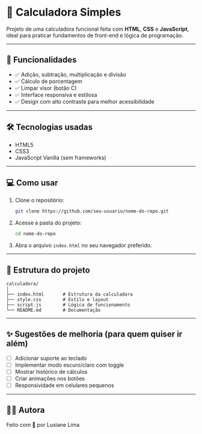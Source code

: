 # 🧮 Calculadora Simples

Projeto de uma calculadora funcional feita com **HTML**, **CSS** e **JavaScript**, ideal para praticar fundamentos de front-end e lógica de programação.

---

## 🚀 Funcionalidades

- ✅ Adição, subtração, multiplicação e divisão  
- ✅ Cálculo de porcentagem  
- ✅ Limpar visor (botão C)  
- ✅ Interface responsiva e estilosa  
- ✅ Design com alto contraste para melhor acessibilidade

---

## 🛠️ Tecnologias usadas

- HTML5  
- CSS3  
- JavaScript Vanilla (sem frameworks)

---

## 💻 Como usar

1. Clone o repositório:
   ```bash
   git clone https://github.com/seu-usuario/nome-do-repo.git
   ```

2. Acesse a pasta do projeto:
   ```bash
   cd nome-do-repo
   ```

3. Abra o arquivo `index.html` no seu navegador preferido.

---

## 📁 Estrutura do projeto

```
calculadora/
│
├── index.html       # Estrutura da calculadora
├── style.css        # Estilo e layout
├── script.js        # Lógica de funcionamento
└── README.md        # Documentação
```

---

## ✨ Sugestões de melhoria (para quem quiser ir além)

- [ ] Adicionar suporte ao teclado
- [ ] Implementar modo escuro/claro com toggle
- [ ] Mostrar histórico de cálculos
- [ ] Criar animações nos botões
- [ ] Responsividade em celulares pequenos

---

## 🧑‍💻 Autora

Feito com 💙 por Lusiane Lima  

 
